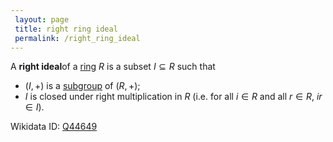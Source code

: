 ```yaml
---
 layout: page
 title: right ring ideal
 permalink: /right_ring_ideal
---
```

A **right ideal**of a [ring](https://defsmath.github.io/DefsMath/ring) $R$ is a subset $I\subseteq R$ such that 
- $(I,+)$ is a [subgroup](https://defsmath.github.io/DefsMath/subgroup) of $(R,+)$;
- $I$ is closed under right multiplication in $R$ (i.e. for all $i\in R$ and all $r\in R$, $ir \in I$).

Wikidata ID: [Q44649](https://www.wikidata.org/wiki/Q44649)